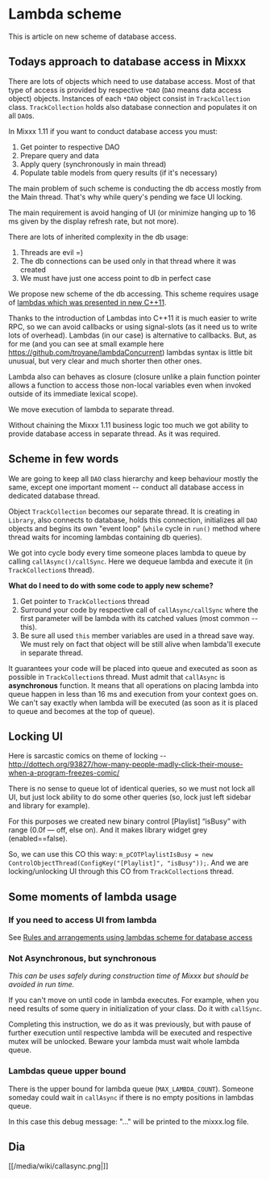 # Lambda scheme

This is article on new scheme of database access.

## Todays approach to database access in Mixxx

There are lots of objects which need to use database access. Most of
that type of access is provided by respective `*DAO` (`DAO` means data
access object) objects. Instances of each `*DAO` object consist in
`TrackCollection` class. `TrackCollection` holds also database
connection and populates it on all `DAO`s.

In Mixxx 1.11 if you want to conduct database access you must:

1.  Get pointer to respective DAO
2.  Prepare query and data
3.  Apply query (synchronously in main thread)
4.  Populate table models from query results (if it's necessary)

The main problem of such scheme is conducting the db access mostly from
the Main thread. That's why while query's pending we face UI locking.

The main requirement is avoid hanging of UI (or minimize hanging up to
16 ms given by the display refresh rate, but not more).

There are lots of inherited complexity in the db usage:

1.  Threads are evil =)
2.  The db connections can be used only in that thread where it was
    created
3.  We must have just one access point to db in perfect case

We propose new scheme of the db accessing. This scheme requires usage of
[lambdas which was presented in new
C++11](http://www.cprogramming.com/c++11/c++11-lambda-closures.html).

Thanks to the introduction of Lambdas into C++11 it is much easier to
write RPC, so we can avoid callbacks or using signal-slots (as it need
us to write lots of overhead). Lambdas (in our case) is alternative to
callbacks. But, as for me (and you can see at small example here
<https://github.com/troyane/lambdaConcurrent>) lambdas syntax is little
bit unusual, but very clear and much shorter then other ones.

Lambda also can behaves as closure (closure unlike a plain function
pointer allows a function to access those non-local variables even when
invoked outside of its immediate lexical scope).

We move execution of lambda to separate thread.

Without chaining the Mixxx 1.11 business logic too much we got ability
to provide database access in separate thread. As it was required.

## Scheme in few words

We are going to keep all `DAO` class hierarchy and keep behaviour mostly
the same, except one important moment -- conduct all database access in
dedicated database thread.

Object `TrackCollection` becomes our separate thread. It is creating in
`Library`, also connects to database, holds this connection, initializes
all `DAO` objects and begins its own "event loop" (`while` cycle in
`run()` method where thread waits for incoming lambdas containing db
queries).

We got into cycle body every time someone places lambda to queue by
calling `callAsync()/callSync`. Here we dequeue lambda and execute it
(in `TrackCollection`s thread).

**What do I need to do with some code to apply new scheme?**

1.  Get pointer to `TrackCollection`s thread
2.  Surround your code by respective call of `callAsync/callSync` where
    the first parameter will be lambda with its catched values (most
    common -- this).
3.  Be sure all used `this` member variables are used in a thread save
    way. We must rely on fact that object will be still alive when
    lambda'll execute in separate thread. 

It guarantees your code will be placed into queue and executed as soon
as possible in `TrackCollection`s thread. Must admit that `callAsync` is
**asynchronous** function. It means that all operations on placing
lambda into queue happen in less than 16 ms and execution from your
context goes on. We can't say exactly when lambda will be executed (as
soon as it is placed to queue and becomes at the top of queue).

## Locking UI

Here is sarcastic comics on theme of locking --
<http://dottech.org/93827/how-many-people-madly-click-their-mouse-when-a-program-freezes-comic/>

There is no sense to queue lot of identical queries, so we must not lock
all UI, but just lock ability to do some other queries (so, lock just
left sidebar and library for example).

For this purposes we created new binary control \[Playlist\] “isBusy”
with range (0.0f — off, else on). And it makes library widget grey
(enabled==false).

So, we can use this CO this way: `m_pCOTPlaylistIsBusy = new
ControlObjectThread(ConfigKey("[Playlist]", "isBusy"));`. And we are
locking/unlocking UI through this CO from `TrackCollection`s thread.

## Some moments of lambda usage

### If you need to access UI from lambda

See [Rules and arrangements using lambdas scheme for database
access](lambda_rules)

### Not Asynchronous, but synchronous

*This can be uses safely during construction time of Mixxx but should be
avoided in run time.*

If you can't move on until code in lambda executes. For example, when
you need results of some query in initialization of your class. Do it
with `callSync`.

Completing this instruction, we do as it was previously, but with pause
of further execution until respective lambda will be executed and
respective mutex will be unlocked. Beware your lambda must wait whole
lambda queue.

### Lambdas queue upper bound

There is the upper bound for lambda queue (`MAX_LAMBDA_COUNT`). Someone
someday could wait in `callAsync` if there is no empty positions in
lambdas queue.

In this case this debug message: "..." will be printed to the mixxx.log
file.

## Dia

[[/media/wiki/callasync.png|]]
